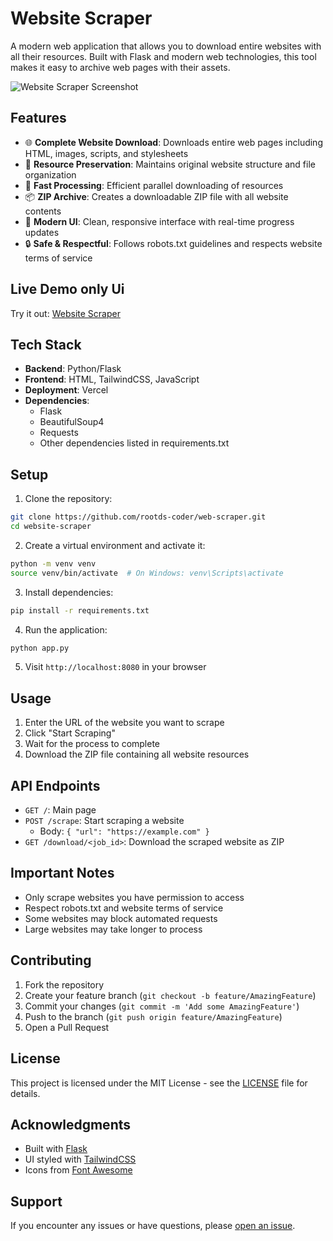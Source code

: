 # Website Scraper

A modern web application that allows you to download entire websites with all their resources. Built with Flask and modern web technologies, this tool makes it easy to archive web pages with their assets.

![Website Scraper Screenshot](static/images/screenshot.png)

## Features

- 🌐 **Complete Website Download**: Downloads entire web pages including HTML, images, scripts, and stylesheets
- 🎯 **Resource Preservation**: Maintains original website structure and file organization
- 🚀 **Fast Processing**: Efficient parallel downloading of resources
- 📦 **ZIP Archive**: Creates a downloadable ZIP file with all website contents
- 💫 **Modern UI**: Clean, responsive interface with real-time progress updates
- 🔒 **Safe & Respectful**: Follows robots.txt guidelines and respects website terms of service

## Live Demo only Ui

Try it out: [Website Scraper](https://web-scraper-five-amber.vercel.app/)

## Tech Stack

- **Backend**: Python/Flask
- **Frontend**: HTML, TailwindCSS, JavaScript
- **Deployment**: Vercel
- **Dependencies**:
  - Flask
  - BeautifulSoup4
  - Requests
  - Other dependencies listed in requirements.txt

## Setup

1. Clone the repository:
```bash
git clone https://github.com/rootds-coder/web-scraper.git
cd website-scraper
```

2. Create a virtual environment and activate it:
```bash
python -m venv venv
source venv/bin/activate  # On Windows: venv\Scripts\activate
```

3. Install dependencies:
```bash
pip install -r requirements.txt
```

4. Run the application:
```bash
python app.py
```

5. Visit `http://localhost:8080` in your browser

## Usage

1. Enter the URL of the website you want to scrape
2. Click "Start Scraping"
3. Wait for the process to complete
4. Download the ZIP file containing all website resources

## API Endpoints

- `GET /`: Main page
- `POST /scrape`: Start scraping a website
  - Body: `{ "url": "https://example.com" }`
- `GET /download/<job_id>`: Download the scraped website as ZIP


## Important Notes

- Only scrape websites you have permission to access
- Respect robots.txt and website terms of service
- Some websites may block automated requests
- Large websites may take longer to process

## Contributing

1. Fork the repository
2. Create your feature branch (`git checkout -b feature/AmazingFeature`)
3. Commit your changes (`git commit -m 'Add some AmazingFeature'`)
4. Push to the branch (`git push origin feature/AmazingFeature`)
5. Open a Pull Request

## License

This project is licensed under the MIT License - see the [LICENSE](LICENSE) file for details.

## Acknowledgments

- Built with [Flask](https://flask.palletsprojects.com/)
- UI styled with [TailwindCSS](https://tailwindcss.com/)
- Icons from [Font Awesome](https://fontawesome.com/)

## Support

If you encounter any issues or have questions, please [open an issue](https://github.com/rootds-coder/website-scraper/issues). 

